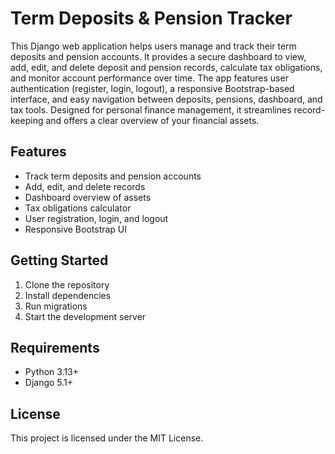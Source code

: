 # Term Deposits & Pension Tracker

This Django web application helps users manage and track their term deposits and pension accounts. It provides a secure dashboard to view, add, edit, and delete deposit and pension records, calculate tax obligations, and monitor account performance over time. The app features user authentication (register, login, logout), a responsive Bootstrap-based interface, and easy navigation between deposits, pensions, dashboard, and tax tools. Designed for personal finance management, it streamlines record-keeping and offers a clear overview of your financial assets.

## Features
- Track term deposits and pension accounts
- Add, edit, and delete records
- Dashboard overview of assets
- Tax obligations calculator
- User registration, login, and logout
- Responsive Bootstrap UI

## Getting Started
1. Clone the repository
2. Install dependencies
3. Run migrations
4. Start the development server

## Requirements
- Python 3.13+
- Django 5.1+

## License
This project is licensed under the MIT License.
